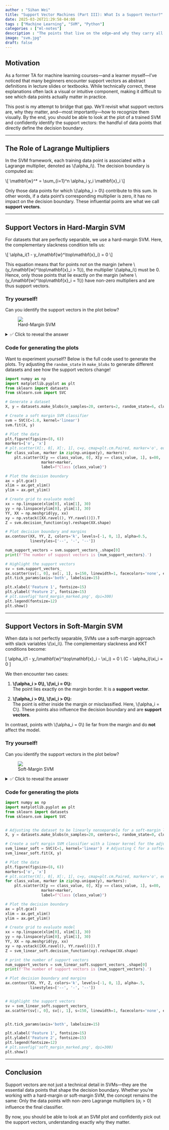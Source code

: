 ```yaml
---
author : "Sihan Wei"
title: "Support Vector Machines (Part III): What Is a Support Vector?"
date: 2025-03-26T21:29:58-04:00
tags : ["Machine Learning", "SVM", "Python"]
categories : ["ml-notes"]
description : "The points that live on the edge—and why they carry all the weight."
image: "svm.jpg"
draft: false
---
```

## Motivation

As a former TA for machine learning courses—and a learner myself—I’ve noticed that many beginners encounter support vectors as abstract definitions in lecture slides or textbooks. While technically correct, these explanations often lack a visual or intuitive component, making it difficult to see which data points actually matter in practice.

This post is my attempt to bridge that gap. We’ll revisit what support vectors are, why they matter, and—most importantly—how to recognize them visually. By the end, you should be able to look at the plot of a trained SVM and confidently identify the support vectors: the handful of data points that directly define the decision boundary.

---

## The Role of Lagrange Multipliers

In the SVM framework, each training data point is associated with a Lagrange multiplier, denoted as \\(\alpha_i\\). The decision boundary is computed as:

\\[
\mathbf{w}^* = \sum_{i=1}^n \alpha_i y_i \mathbf{x}_i
\\]

Only those data points for which \\(\alpha_i > 0\\) contribute to this sum. In other words, if a data point’s corresponding multiplier is zero, it has no impact on the decision boundary. These influential points are what we call **support vectors**.

---

## Support Vectors in Hard-Margin SVM

For datasets that are perfectly separable, we use a hard-margin SVM. Here, the complementary slackness condition tells us:

\\[
\alpha_i(1 - y_i\mathbf{w}^\top\mathbf{x}_i) = 0
\\]

This equation means that for points *not* on the margin (where \\(y_i\mathbf{w}^\top\mathbf{x}_i > 1\\)), the multiplier \\(\alpha_i\\) must be 0. Hence, only those points that lie exactly *on* the margin (where \\(y_i\mathbf{w}^\top\mathbf{x}_i = 1\\)) have non-zero multipliers and are thus support vectors.

### Try yourself!

Can you identify the support vectors in the plot below?

<figure>
<img src="hard_margin.png" class="clickable-image w-60">
<figcaption>Hard-Margin SVM</figcaption>
</figure>

<details>
<summary>✅ Click to reveal the answer</summary>

There are **3** support vectors in the plot above. These are the data points that lie *exactly* on the margin boundaries. They are the only points with non-zero Lagrange multipliers $\alpha_i > 0$ and directly influence the position of the decision boundary.

<figure>
<img src="hard_margin_marked.png" class="clickable-image w-60">
<figcaption>Support Vectors in Hard-Margin SVM</figcaption>
</figure>

</details>

### Code for generating the plots
Want to experiment yourself? Below is the full code used to generate the plots. Try adjusting the `random_state` in `make_blobs` to generate different datasets and see how the support vectors change!

```python
import numpy as np
import matplotlib.pyplot as plt
from sklearn import datasets
from sklearn.svm import SVC

# Generate a dataset
X, y = datasets.make_blobs(n_samples=20, centers=2, random_state=6, cluster_std=1.2)

# Create a soft margin SVM classifier
svm = SVC(C=1.0, kernel='linear')
svm.fit(X, y)

# Plot the data
plt.figure(figsize=(8, 6))
markers=['o', 'x']
# plt.scatter(X[:, 0], X[:, 1], c=y, cmap=plt.cm.Paired, marker='o', edgecolors='k')
for class_value, marker in zip(np.unique(y), markers):
    plt.scatter(X[y == class_value, 0], X[y == class_value, 1], s=80,
                marker=marker, 
                label=f"Class {class_value}")

# Plot the decision boundary
ax = plt.gca()
xlim = ax.get_xlim()
ylim = ax.get_ylim()

# Create grid to evaluate model
xx = np.linspace(xlim[0], xlim[1], 30)
yy = np.linspace(ylim[0], ylim[1], 30)
YY, XX = np.meshgrid(yy, xx)
xy = np.vstack([XX.ravel(), YY.ravel()]).T
Z = svm.decision_function(xy).reshape(XX.shape)

# Plot decision boundary and margins
ax.contour(XX, YY, Z, colors='k', levels=[-1, 0, 1], alpha=0.5,
           linestyles=['--', '-', '--'])

num_support_vectors = svm.support_vectors_.shape[0]
print(f'The number of suppost vectors is {num_support_vectors}.')

# Highlight the support vectors
sv = svm.support_vectors_
ax.scatter(sv[:, 0], sv[:, 1], s=150, linewidth=1, facecolors='none', edgecolors='red')
plt.tick_params(axis='both', labelsize=15)

plt.xlabel('Feature 1', fontsize=15)
plt.ylabel('Feature 2', fontsize=15)
# plt.savefig('hard_margin_marked.png', dpi=300)
plt.legend(fontsize=12)
plt.show()
```


---

## Support Vectors in Soft-Margin SVM

When data is not perfectly separable, SVMs use a soft-margin approach with slack variables \\(\xi_i\\). The complementary slackness and KKT conditions become:

\[
\alpha_i(1 - y_i\mathbf{w}^\top\mathbf{x}_i - \xi_i) = 0 \\
(C - \alpha_i)\xi_i = 0
\]

We then encounter two cases:

1. **\\(\alpha_i > 0\\), \\(\xi_i = 0\\):**  
   The point lies exactly on the margin border. It is a **support vector**.

2. **\\(\alpha_i > 0\\), \\(\xi_i > 0\\):**  
   The point is either inside the margin or misclassified. Here, \\(\alpha_i = C\\). These points also influence the decision boundary and are **support vectors**.

In contrast, points with \\(\alpha_i = 0\\) lie far from the margin and do **not** affect the model.

### Try yourself!

Can you identify the support vectors in the plot below?

<figure>
<img src="soft_margin.png" class="clickable-image w-60">
<figcaption>Soft-Margin SVM</figcaption>
</figure>

<details>
<summary>✅ Click to reveal the answer</summary>

There are **6** support vectors in the plot above. In the soft-margin setting, support vectors are the data points with non-zero Lagrange multipliers $\alpha_i > 0$. These include:
+ Points lying exactly on the margin boundaries
+ Points that are within the margin
+ Points that are misclassified (on the wrong side of the decision boundary)

Only these points influence the position of the decision boundary. Points farther away from the margin have $\alpha_i = 0$ and do not contribute.

<figure>
<img src="soft_margin_marked.png" class="clickable-image w-60">
<figcaption>Support Vectors in Soft-Margin SVM</figcaption>
</figure>

</details>


### Code for generating the plots

```python
import numpy as np
import matplotlib.pyplot as plt
from sklearn import datasets
from sklearn.svm import SVC


# Adjusting the dataset to be linearly nonseparable for a soft-margin linear SVM
X, y = datasets.make_blobs(n_samples=20, centers=2, random_state=0, cluster_std=1.2)

# Create a soft margin SVM classifier with a linear kernel for the adjusted dataset
svm_linear_soft = SVC(C=1, kernel='linear')  # Adjusting C for a softer margin
svm_linear_soft.fit(X, y)

# Plot the data
plt.figure(figsize=(8, 6))
markers=['o', 'x']
# plt.scatter(X[:, 0], X[:, 1], c=y, cmap=plt.cm.Paired, marker='o', edgecolors='k')
for class_value, marker in zip(np.unique(y), markers):
    plt.scatter(X[y == class_value, 0], X[y == class_value, 1], s=80,
                marker=marker, 
                label=f"Class {class_value}")

# Plot the decision boundary
ax = plt.gca()
xlim = ax.get_xlim()
ylim = ax.get_ylim()

# Create grid to evaluate model
xx = np.linspace(xlim[0], xlim[1], 30)
yy = np.linspace(ylim[0], ylim[1], 30)
YY, XX = np.meshgrid(yy, xx)
xy = np.vstack([XX.ravel(), YY.ravel()]).T
Z = svm_linear_soft.decision_function(xy).reshape(XX.shape)

# print the number of support vectors
num_support_vectors = svm_linear_soft.support_vectors_.shape[0]
print(f'The number of support vectors is {num_support_vectors}.')

# Plot decision boundary and margins
ax.contour(XX, YY, Z, colors='k', levels=[-1, 0, 1], alpha=.5,
           linestyles=['--', '-', '--'])


# Highlight the support vectors
sv = svm_linear_soft.support_vectors_
ax.scatter(sv[:, 0], sv[:, 1], s=150, linewidth=1, facecolors='none', edgecolors='red')


plt.tick_params(axis='both', labelsize=15)

plt.xlabel('Feature 1', fontsize=15)
plt.ylabel('Feature 2', fontsize=15)
plt.legend(fontsize=12)
# plt.savefig('soft_margin_marked.png', dpi=300)
plt.show()
```
---
## Conclusion

Support vectors are not just a technical detail in SVMs—they are the essential data points that shape the decision boundary. Whether you’re working with a hard-margin or soft-margin SVM, the concept remains the same:
Only the data points with non-zero Lagrange multipliers ($\alpha_i > 0$) influence the final classifier.


By now, you should be able to look at an SVM plot and confidently pick out the support vectors, understanding exactly why they matter.

